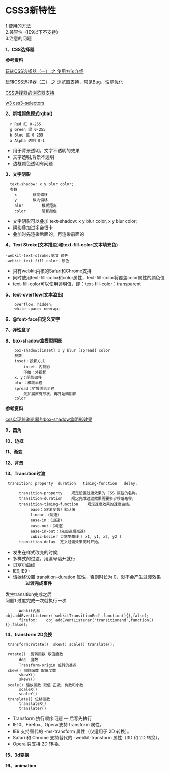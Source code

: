 CSS3新特性
====
1.使用的方法  
2.兼容性（IE9以下不支持）  
3.注意的问题   

**1、CSS选择器**




**参考资料**

[玩转CSS选择器（一） 之 使用方法介绍](https://segmentfault.com/a/1190000003088878#articleHeader25)

[玩转CSS选择器（二） 之 浏览器支持，常见Bug，性能优化](https://segmentfault.com/a/1190000003503374) 

[CSS选择器的浏览器支持](https://labs.qianduan.net/css-selector/)    

[w3 css3-selectors](https://www.w3.org/TR/css3-selectors/)



**2、新增颜色模式rgba()**
     
      r Red 红 0-255  
      g Green 绿 0-255   
      b Blue 蓝 0-255   
      a Alpha 透明 0-1   

   * 用于背景透明，文字不透明的效果
   * 文字透明,背景不透明
   * 边框颜色透明有问题
   
**3、文字阴影**
    
      text-shadow: x y blur color;
      参数
        x		横向偏移
        y		纵向偏移
        blur		模糊距离
        color		阴影颜色
 * 文字阴影可以叠加   text-shadow: x y blur color, x y blur color;
 * 阴影叠加过多会很卡
 * 叠加时先渲染后面的，再渲染前面的

**4、Text Stroke(文本描边)和text-fill-color(文本填充色)**
    
    -webkit-text-stroke:宽度 颜色  
    -webkit-text-fill-color：颜色 

  * 只有webkit内核的Safari和Chrome支持
  * 同时使用text-fill-color和color属性，text-fill-color将覆盖color属性的颜色值
  * text-fill-color可以使用透明值，即：text-fill-color：transparent
   
**5、text-overflow(文本溢出)**

        overflow: hidden;
        white-space: nowrap;

**6、@font-face自定义文字**

**7、弹性盒子**


**8、box-shadow盒模型阴影**
    
        box-shadow:[inset] x y blur [spread] color
        参数
        inset：投影方式
            inset：内投影
            不给：外投影
        x、y：阴影偏移
        blur：模糊半径
        spread：扩展阴影半径
            先扩展原有形状，再开始画阴影
        color

**参考资料**  

  [css实现跨浏览器的box-shadow盒阴影效果](http://www.zhangxinxu.com/wordpress/2010/07/css%E5%AE%9E%E7%8E%B0%E8%B7%A8%E6%B5%8F%E8%A7%88%E5%99%A8%E7%9A%84box-shadow%E7%9B%92%E9%98%B4%E5%BD%B1%E6%95%88%E6%9E%9C2/)


**9、圆角**

**10、边框**

**11、渐变**


**12、背景**

**13、Transition过渡**

     transition: property  duration   timing-function   delay;
     
          transition-property	 规定设置过渡效果的 CSS 属性的名称。
          transition-duration	 规定完成过渡效果需要多少秒或毫秒。
          transition-timing-function	规定速度效果的速度曲线。
               ease：（逐渐变慢）默认值
               linear：（匀速）
               ease-in：(加速)
               ease-out：（减速）
               ease-in-out：（先加速后减速）
               cubic-bezier 贝塞尔曲线（ x1, y1, x2, y2 )
          transition-delay	定义过渡效果何时开始。

* 发生在样式改变的时候
* 多样式的过渡，用逗号隔开就行
* [贝塞尔曲线](http://matthewlein.com/ceaser/)
* IE9,IE9+ 
* 请始终设置 transition-duration 属性，否则时长为 0，就不会产生过渡效果   
          
**过渡完成事件** 

发生transition完成之后  
问题1 过度完成一次就执行一次   

          Webkit内核： obj.addEventListener('webkitTransitionEnd',function(){},false);
          firefox:    obj.addEventListener('transitionend',function(){},false);

 
**14、transform 2D变换**

     transform:rotate()  skew() scale() translate();

     rotate()  旋转函数 取值度数
          deg  度数
          Transform-origin 旋转的基点
     skew() 倾斜函数 取值度数 
          skewX()
          skewY()
     scale() 缩放函数 取值 正数、负数和小数
          scaleX()
          scaleY()
     translate() 位移函数
          translateX()
          translateY()

* Transform 执行顺序问题 — 后写先执行
* IE10、Firefox、Opera 支持 transform 属性。
* IE9 支持替代的 -ms-transform 属性（仅适用于 2D 转换）。
* Safari 和 Chrome 支持替代的 -webkit-transform 属性（3D 和 2D 转换）。
* Opera 只支持 2D 转换。


**15、3d变换**

**16、animation**



